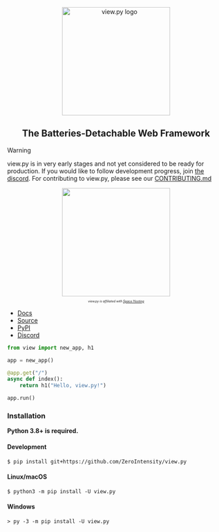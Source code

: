 <div align="center"><img src="https://raw.githubusercontent.com/ZeroIntensity/view.py/master/html/logo.png" alt="view.py logo" width=250 height=auto /></div>

<div align="center"><h2>The Batteries-Detachable Web Framework</h2></div>

> [!Warning]
> view.py is in very early stages and not yet considered to be ready for production.
> If you would like to follow development progress, join [the discord](https://discord.gg/tZAfuWAbm2).
> For contributing to view.py, please see our [CONTRIBUTING.md](https://github.com/ZeroIntensity/view.py/blob/master/CONTRIBUTING.md)
<div align="center">
    <a href="https://clientarea.space-hosting.net/aff.php?aff=303"><img width=250 height=auto src="https://cdn-dennd.nitrocdn.com/fygsTSpFNuiCdXWNTtgOTVMRlPWNnIZx/assets/images/optimized/rev-758b0f8/www.space-hosting.net/wp-content/uploads/2023/02/cropped-Icon.png"></a>
    <p style="font-size:0.5em; font-style: italic;" >view.py is affiliated with <a href="https://clientarea.space-hosting.net/aff.php?aff=303">Space Hosting</a></p>
</div>

- [Docs](https://view.zintensity.dev)
- [Source](https://github.com/ZeroIntensity/view.py)
- [PyPI](https://pypi.org/project/view.py)
- [Discord](https://discord.gg/tZAfuWAbm2)

```py
from view import new_app, h1

app = new_app()

@app.get("/")
async def index():
    return h1("Hello, view.py!")

app.run()
```

### Installation

**Python 3.8+ is required.**

#### Development 

```
$ pip install git+https://github.com/ZeroIntensity/view.py
```

#### Linux/macOS

```
$ python3 -m pip install -U view.py
```

#### Windows

```
> py -3 -m pip install -U view.py
```
